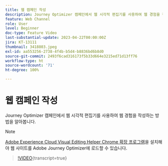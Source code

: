 ```yaml
---
title: 웹 캠페인 작성
description: Journey Optimizer 캠페인에서 웹 시각적 편집기를 사용하여 웹 경험을 작성하는 방법을 알아봅니다.
feature: Web Channel
role: User
level: Beginner
doc-type: Feature Video
last-substantial-update: 2023-04-22T00:00:00Z
jira: KT-13111
thumbnail: 3418803.jpeg
exl-id: aa553256-2738-4f4b-b5d4-b8836bd6b8d0
source-git-commit: 2493f6cad316173f5b33d664e3215ed71d13ff76
workflow-type: ht
source-wordcount: '71'
ht-degree: 100%

---
```


# 웹 캠페인 작성

Journey Optimizer 캠페인에서 웹 시각적 편집기를 사용하여 웹 경험을 작성하는 방법을 알아봅니다.

>[!NOTE]
> [Adobe Experience Cloud Visual Editing Helper Chrome 확장 프로그램](https://chrome.google.com/webstore/detail/adobe-experience-cloud-vi/kgmjjkfjacffaebgpkpcllakjifppnca)을 설치해야 웹 사이트를 Adobe Journey Optimizer에 로드할 수 있습니다.

>[!VIDEO](https://video.tv.adobe.com/v/3418803/?quality=12&learn=on){transcript=true}
